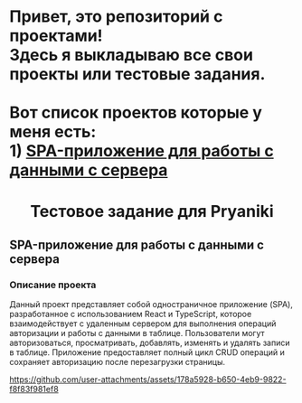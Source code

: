# Привет, это репозиторий с проектами!<br> Здесь я выкладываю все свои проекты или тестовые задания. <br><br>Вот список проектов которые у меня есть:<br>1) [SPA-приложение для работы с данными с сервера](#тестовое-задание-для-pryaniki)

<div align="center">
  <h1>Тестовое задание для Pryaniki</h1> 
</div>

## SPA-приложение для работы с данными с сервера

### Описание проекта

Данный проект представляет собой одностраничное приложение (SPA), разработанное с использованием React и TypeScript, которое взаимодействует с удаленным сервером для выполнения операций авторизации и работы с данными в таблице. Пользователи могут авторизоваться, просматривать, добавлять, изменять и удалять записи в таблице. Приложение предоставляет полный цикл CRUD операций и сохраняет авторизацию после перезагрузки страницы.

https://github.com/user-attachments/assets/178a5928-b650-4eb9-9822-f8f83f981ef8

